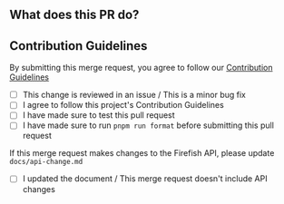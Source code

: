 <!-- Thanks for taking the time to make Firefish better! It's not required, but please consider using [Conventional Commits](https://www.conventionalcommits.org/en/v1.0.0/) when making your commits. If you use VSCode, please use the [Conventional Commits extension](https://marketplace.visualstudio.com/items?itemName=vivaxy.vscode-conventional-commits). -->

## What does this PR do? <!-- Please give us a brief description of what this PR does. -->

## Contribution Guidelines
By submitting this merge request, you agree to follow our [Contribution Guidelines](https://firefish.dev/firefish/firefish/-/blob/develop/CONTRIBUTING.md)
- [ ] This change is reviewed in an issue / This is a minor bug fix
- [ ] I agree to follow this project's Contribution Guidelines
- [ ] I have made sure to test this pull request
- [ ] I have made sure to run `pnpm run format` before submitting this pull request

If this merge request makes changes to the Firefish API, please update `docs/api-change.md`
- [ ] I updated the document / This merge request doesn't include API changes

<!-- Uncomment if your merge request has multiple authors -->
<!-- Co-authored-by: Name <email@example.com> -->
